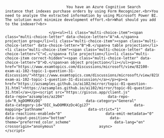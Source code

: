 <p class="card-text">
							
								You have an Azure Cognitive Search instance that indexes purchase orders by using Form Recognizer.<br>You need to analyze the extracted information by using Microsoft Power BI. The solution must minimize development effort.<br>What should you add to the indexer?<br>
							
						</p><ul><li class="multi-choice-item"><span class="multi-choice-letter" data-choice-letter="A">A.</span>a projection group</li><li class="multi-choice-item"><span class="multi-choice-letter" data-choice-letter="B">B.</span>a table projection</li><li class="multi-choice-item"><span class="multi-choice-letter" data-choice-letter="C">C.</span>a file projection</li><li class="multi-choice-item correct-hidden"><span class="multi-choice-letter" data-choice-letter="D">D.</span>an object projection</li></ul><p><a href="https://www.examtopics.com/discussions/microsoft/view/82100-exam-ai-102-topic-1-question-31-discussion/">https://www.examtopics.com/discussions/microsoft/view/82100-exam-ai-102-topic-1-question-31-discussion/</a></p><p><a href="https://azsamples.github.io/ai102/mirror/topic-01-question-31.html">https://azsamples.github.io/ai102/mirror/topic-01-question-31.html</a></p><script src="https://giscus.app/client.js"                    data-repo="azsamples/az204"                    data-repo-id="R_kgDOMRXzDQ"                    data-category="General"                    data-category-id="DIC_kwDOMRXzDc4Cgi27"                    data-mapping="pathname"                    data-strict="1"                    data-reactions-enabled="0"                    data-emit-metadata="0"                    data-input-position="bottom"                    data-theme="preferred_color_scheme"                    data-lang="en"                    crossorigin="anonymous"                    async>                    </script>